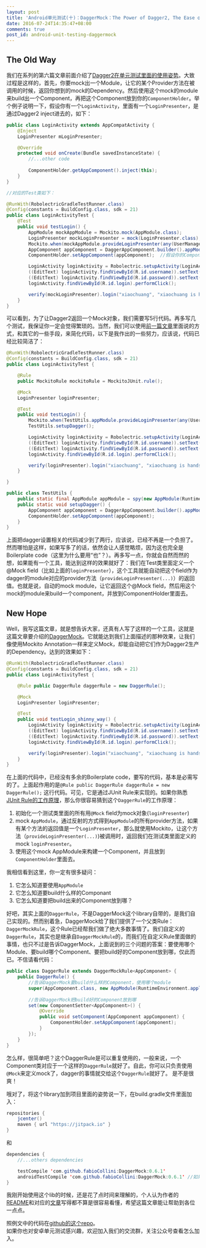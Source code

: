 ```yaml
---
layout: post
title: 'Android单元测试(十)：DaggerMock：The Power of Dagger2, The Ease of Mockito'
date: 2016-07-24T14:35:47+08:00
comments: true
post_id: android-unit-testing-daggermock
---
```


## The Old Way
我们在系列的第六篇文章前面介绍了[Dagger2在单元测试里面的使用姿势](http://chriszou.com/2016/05/10/android-unit-testing-di-dagger.html)。大致过程是这样的，首先，你要mock出一个Module，让它的某个Provider方法在被调用的时候，返回你想到的mock的Dependency。然后使用这个mock的module来build出一个Component，再把这个Component放到你的`ComponentHolder`。举个例子说明一下，假设你有一个`LoginActivity`，里面有一个`LoginPresenter`，是通过Dagger2 inject进去的，如下：

```java
public class LoginActivity extends AppCompatActivity {
    @Inject
    LoginPresenter mLoginPresenter;

    @Override
    protected void onCreate(Bundle savedInstanceState) {
        //...other code
        
        ComponentHolder.getAppComponent().inject(this);
    }
}

//对应的Test类如下：

@RunWith(RobolectricGradleTestRunner.class)
@Config(constants = BuildConfig.class, sdk = 21)
public class LoginActivityTest {
    @Test
    public void testLogin() {
        AppModule mockAppModule = Mockito.mock(AppModule.class);
        LoginPresenter mockLoginPresenter = mock(LoginPresenter.class);
        Mockito.when(mockAppModule.provideLoginPresenter(any(UserManager.class), any(PasswordValidator.class))).thenReturn(mockLoginPresenter);  //当mockAppModule的provideLoginPresenter()方法被调用时，让它返回mockLoginPresenter
        AppComponent appComponent = DaggerAppComponent.builder().appModule(mockAppModule).build();  //用mockAppModule来创建DaggerAppComponent
        ComponentHolder.setAppComponent(appComponent);  //假设你的Component是放在ComponentHolder里面的

        LoginActivity loginActivity = Robolectric.setupActivity(LoginActivity.class);
        ((EditText) loginActivity.findViewById(R.id.username)).setText("xiaochuang");
        ((EditText) loginActivity.findViewById(R.id.password)).setText("xiaochuang is handsome");
        loginActivity.findViewById(R.id.login).performClick();    

        verify(mockLoginPresenter).login("xiaochuang", "xiaochuang is handsome");
    }
}
```

可以看到，为了让Dagger2返回一个Mock对象，我们需要写5行代码。再多写几个测试，我保证你一定会觉得繁琐的。当然，我们可以使用[前一篇文章](http://chriszou.com/2016/07/16/mockito-annotation.html)里面说的方式，和其它的一些手段，来简化代码，以下是我作出的一些努力，应该说，代码已经比较简洁了：

```java
@RunWith(RobolectricGradleTestRunner.class)
@Config(constants = BuildConfig.class, sdk = 21)
public class LoginActivityTest {

    @Rule
    public MockitoRule mockitoRule = MockitoJUnit.rule();

    @Mock
    LoginPresenter loginPresenter;

    @Test
    public void testLogin() {
        Mockito.when(TestUtils.appModule.provideLoginPresenter(any(UserManager.class), any(PasswordValidator.class))).thenReturn(loginPresenter);  //当mockAppModule的provideLoginPresenter()方法被调用时，让它返回mockLoginPresenter
        TestUtils.setupDagger();

        LoginActivity loginActivity = Robolectric.setupActivity(LoginActivity.class);
        ((EditText) loginActivity.findViewById(R.id.username)).setText("xiaochuang");
        ((EditText) loginActivity.findViewById(R.id.password)).setText("xiaochuang is handsome");
        loginActivity.findViewById(R.id.login).performClick();

        verify(loginPresenter).login("xiaochuang", "xiaochuang is handsome");
    }

}

public class TestUtils {
    public static final AppModule appModule = spy(new AppModule(RuntimeEnvironment.application));
    public static void setupDagger() {
        AppComponent appComponent = DaggerAppComponent.builder().appModule(appModule).build();
        ComponentHolder.setAppComponent(appComponent);
    }
}
```

上面把dagger设置相关的代码减少到了两行，应该说，已经不再是一个负担了。然而哪怕是这样，如果写多了的话，依然会让人感觉略烦，因为这也完全是Boilerplate code（这里为什么要用“也”？）。再多写一点，你就会自然而然的想，如果能有一个工具，能达到这样的效果就好了：我们在Test类里面定义一个@Mock field（比如上面的`loginPresenter`），这个工具就能自动把这个field作为dagger的module对应的provider方法（`provideLoginPresenter(...)`）的返回值。也就是说，自动的mock module，让它返回这个@Mock field，然后用这个mock的module来build一个component，并放到ComponentHolder里面去。

## New Hope
Well，我写这篇文章，就是想告诉大家，还真有人写了这样的一个工具，这就是这篇文章要介绍的[DaggerMock](https://github.com/fabioCollini/DaggerMock)。它就能达到我们上面描述的那种效果，让我们像使用Mockito Annotation一样来定义Mock，却能自动把它们作为Dagger2生产的Dependency。达到的效果如下：

```java
@RunWith(RobolectricGradleTestRunner.class)
@Config(constants = BuildConfig.class, sdk = 21)
public class LoginActivityTest {

    @Rule public DaggerRule daggerRule = new DaggerRule();

    @Mock
    LoginPresenter loginPresenter;

    @Test
    public void testLogin_shinny_way() {
        LoginActivity loginActivity = Robolectric.setupActivity(LoginActivity.class);
        ((EditText) loginActivity.findViewById(R.id.username)).setText("xiaochuang");
        ((EditText) loginActivity.findViewById(R.id.password)).setText("xiaochuang is handsome");
        loginActivity.findViewById(R.id.login).performClick();

        verify(loginPresenter).login("xiaochuang", "xiaochuang is handsome");
    }
}
```

在上面的代码中，已经没有多余的Boilerplate code，要写的代码，基本是必需写的了。上面起作用的是`@Rule public DaggerRule daggerRule = new DaggerRule();` 这行代码。可见，它是通过JUnit Rule来实现的。如果你熟悉[JUnit Rule的工作原理](http://chriszou.com/2016/07/09/junit-rule.html)，那么你很容易猜到这个`DaggerRule`的工作原理：

1. 初始化一个测试类里面的所有用`@Mock` field为mock对象(`loginPresenter`)
2. mock `AppModule`，通过反射的方式得到`AppModule`的所有provider方法，如果有某个方法的返回值是一个`LoginPresenter`，那么就使用Mockito，让这个方法（`provideLoginPresenter(...)`)被调用时，返回我们在测试类里面定义的mock `loginPresenter`。
3. 使用这个mock AppModule来构建一个Component，并且放到`ComponentHolder`里面去。

我相信看到这里，你一定有很多疑问：

1. 它怎么知道要使用`AppModule`
2. 它怎么知道要build什么样的Componant
3. 它怎么知道要把build出来的Component放到哪？

好吧，其实上面的`DaggerRule`，不是DaggerMock这个library自带的，是我们自己实现的。然而别着急，DaggerMock给了我们提供了一个父类Rule：`DaggerMockRule`，这个Rule已经帮我们做了绝大多数事情了。我们自定义的`DaggerRule`，其实也是继承自`DaggerMockRule`的，而我们在自定义Rule里面做的事情，也只不过是告诉DaggerMock，上面说到的三个问题的答案：要使用哪个Module、要build哪个Component、要把build好的Component放到哪，仅此而已。不信请看代码：

```java
public class DaggerRule extends DaggerMockRule<AppComponent> {
    public DaggerRule() {
        //告诉DaggerMock要build什么样的Component，使用哪个module
        super(AppComponent.class, new AppModule(RuntimeEnvironment.application));
        
        //告诉DaggerMock把build好的Component放到哪
        set(new ComponentSetter<AppComponent>() {
            @Override
            public void setComponent(AppComponent appComponent) {
                ComponentHolder.setAppComponent(appComponent);
            }
        });
    }
}
```

怎么样，很简单吧？这个DaggerRule是可以重复使用的，一般来说，一个Component类对应于一个这样的`DaggerRule`就好了。自此，你可以只负责使用`@Mock`来定义mock了，dagger的事情就交给这个`DaggerRule`就好了。
是不是很爽！

哦对了，将这个library加到项目里面的姿势说一下，在build.gradle文件里面加入：

```java
repositories {
    jcenter()
    maven { url "https://jitpack.io" }
}
```

和

```java
dependencies {
    //...others dependencies

    testCompile 'com.github.fabioCollini:DaggerMock:0.6.1'
    androidTestCompile 'com.github.fabioCollini:DaggerMock:0.6.1' //如果你需要在Instrumentation、Espresso、UiAutomator里面使用的话
}
```

我刚开始使用这个lib的时候，还是花了点时间来理解的，个人认为作者的[README](https://github.com/fabioCollini/DaggerMock)和对应的[文章](https://medium.com/@fabioCollini/android-testing-using-dagger-2-mockito-and-a-custom-junit-rule-c8487ed01b56)写得都不算是很容易看懂，希望这篇文章能让帮助到各位一点点。

照例文中的代码在[github的这个repo](https://github.com/ChrisZou/android-unit-testing-tutorial)。  
如果你也对安卓单元测试感兴趣，欢迎加入我们的交流群，关注公众号查看怎么加入。

